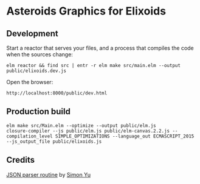 # Asteroids Graphics for Elixoids


## Development

Start a reactor that serves your files, and a process that compiles the code when the sources change:

    elm reactor && find src | entr -r elm make src/main.elm --output public/elixoids.dev.js

Open the browser:

    http://localhost:8000/public/dev.html


## Production build

```
elm make src/Main.elm --optimize --output public/elm.js
closure-compiler --js public/elm.js public/elm-canvas.2.2.js --compilation_level SIMPLE_OPTIMIZATIONS --language_out ECMASCRIPT_2015 --js_output_file public/elixoids.js
```


## Credits

[JSON parser routine](https://gist.github.com/simonykq/f4623eb5e87ff2834afba1f156e57614) by [Simon Yu](https://github.com/simonykq)
